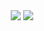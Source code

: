 <p align="center">
  <img align="center" src="https://github-readme-stats.vercel.app/api?username=askeloo&show_icons=true&title_color=63cda9&icon_color=63cda9&hide=stars&theme=merko"/>
  <img align="center" src="https://github-readme-stats.vercel.app/api/top-langs/?username=askeloo&layout=compact&title_color=63cda9&hide=php&theme=merko&langs_count=7"/>
</p>
